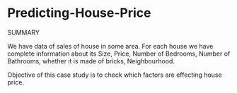 # Predicting-House-Price

SUMMARY

We have data of sales of house in some area. For each house we have complete information about its Size, Price, 
Number of Bedrooms, Number of Bathrooms, whether it is made of bricks, Neighbourhood.

Objective of this case study is to check which factors are effecting house price.
